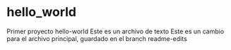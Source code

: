 # hello_world
Primer proyecto hello-world
Este es un archivo de texto 
Este es un cambio para el archivo principal, guardado en el branch readme-edits
